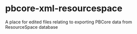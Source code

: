 # pbcore-xml-resourcespace
A place for edited files relating to exporting PBCore data from ResourceSpace database
